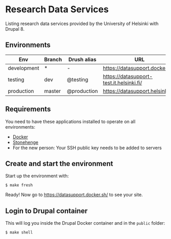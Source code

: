 # Research Data Services

Listing research data services provided by the University of Helsinki with Drupal 8.

## Environments

Env | Branch | Drush alias | URL
--- | ------ | ----------- | ---
development | * | - | https://datasupport.docker.sh/
testing | dev | @testing | https://datasupport-test.it.helsinki.fi/
production | master | @production | https://datasupport.helsinki.fi/

## Requirements

You need to have these applications installed to operate on all environments:

- [Docker](https://github.com/druidfi/guidelines/blob/master/docs/docker.md)
- [Stonehenge](https://github.com/druidfi/stonehenge)
- For the new person: Your SSH public key needs to be added to servers

## Create and start the environment

Start up the environment with:

```
$ make fresh
```

Ready! Now go to https://datasupport.docker.sh/ to see your site.

## Login to Drupal container

This will log you inside the Drupal Docker container and in the `public` folder:

```
$ make shell
```
